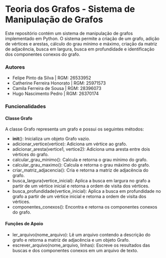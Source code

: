 # Teoria dos Grafos - Sistema de Manipulação de Grafos
Este repositório contém um sistema de manipulação de grafos implementado em Python. O sistema permite a criação de um grafo, adição de vértices e arestas, cálculo do grau mínimo e máximo, criação da matriz de adjacência, busca em largura, busca em profundidade e identificação dos componentes conexos do grafo.

### Autores
* Felipe Pinto da Silva | RGM: 26533952
* Catherine Ferreira Honorato | RGM: 25971573
* Camila Ferreira de Sousa | RGM: 28396073
* Hugo Nascimento Pedro | RGM: 26370174

### Funcionalidades
#### Classe Grafo
A classe Grafo representa um grafo e possui os seguintes métodos:

* __init__(): Inicializa um objeto Grafo vazio.
* adicionar_vertice(vertice): Adiciona um vértice ao grafo.
* adicionar_aresta(vertice1, vertice2): Adiciona uma aresta entre dois vértices do grafo.
* calcular_grau_minimo(): Calcula e retorna o grau mínimo do grafo.
* calcular_grau_maximo(): Calcula e retorna o grau máximo do grafo.
* criar_matriz_adjacencia(): Cria e retorna a matriz de adjacência do grafo.
* busca_largura(vertice_inicial): Aplica a busca em largura no grafo a partir de um vértice inicial e retorna a ordem de visita dos vértices.
* busca_profundidade(vertice_inicial): Aplica a busca em profundidade no grafo a partir de um vértice inicial e retorna a ordem de visita dos vértices.
* componentes_conexos(): Encontra e retorna os componentes conexos do grafo.

#### Funções de Apoio
* ler_arquivo(nome_arquivo): Lê um arquivo contendo a descrição do grafo e retorna a matriz de adjacência e um objeto Grafo.
* escrever_arquivo(nome_arquivo, linhas): Escreve os resultados das buscas e dos componentes conexos em um arquivo de texto.
